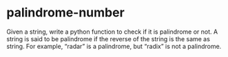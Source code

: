 # palindrome-number
Given a string, write a python function to check if it is palindrome or not. A string is said to be palindrome if the reverse of the string is the same as string. For example, “radar” is a palindrome, but “radix” is not a palindrome.
